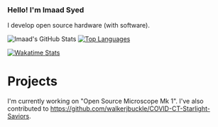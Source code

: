 ### Hello! I'm Imaad Syed

I develop open source hardware (with software). 

![Imaad's GitHub Stats](https://github-readme-stats.vercel.app/api?username=isyedjr)
[![Top Languages](https://github-readme-stats.vercel.app/api/top-langs/?username=isyedjr)](https://github.com/isyedjr/github-readme-stats)
<!--START_SECTION:waka-->
<!--END_SECTION:waka-->
[![Wakatime Stats](https://github-readme-stats.vercel.app/api/wakatime?username=isyedjr)](https://github.com/isyedjr)

# Projects
I'm currently working on "Open Source Microscope Mk 1".
I've also contributed to https://github.com/walkerjbuckle/COVID-CT-Starlight-Saviors.
 

<!--
**isyedjr/isyedjr** is a ✨ _special_ ✨ repository because its `README.md` (this file) appears on your GitHub profile.

Here are some ideas to get you started:

- 🔭 I’m currently working on ...
- 🌱 I’m currently learning ...
- 👯 I’m looking to collaborate on ...
- 🤔 I’m looking for help with ...
- 💬 Ask me about ...
- 📫 How to reach me: ...
- 😄 Pronouns: ...
- ⚡ Fun fact: ...
-->
